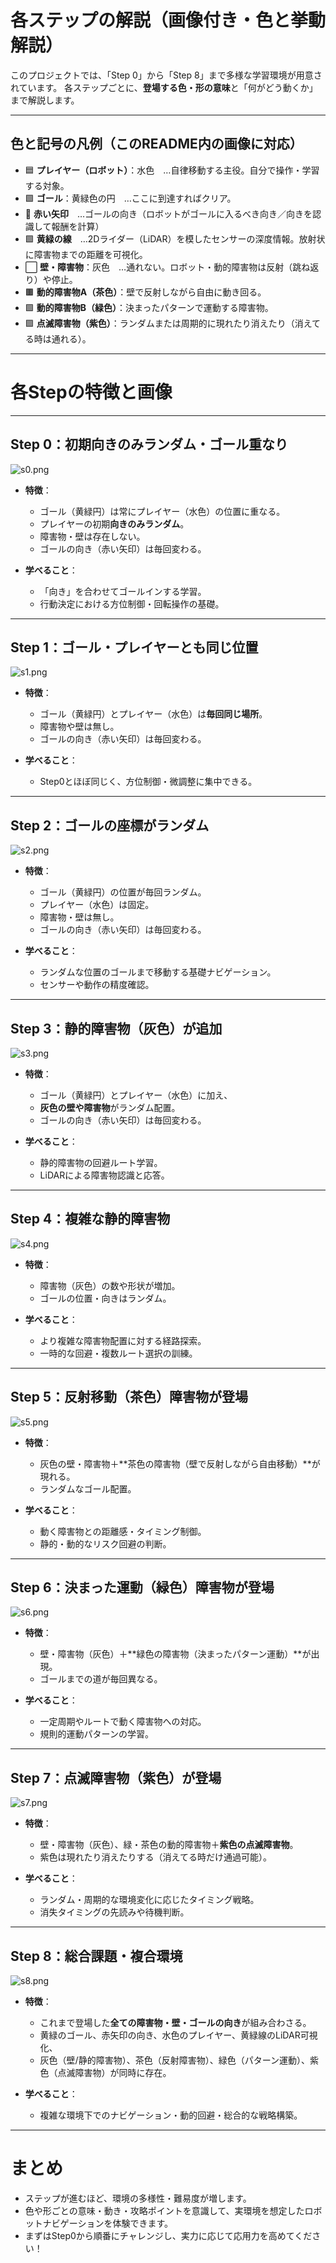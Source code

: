 # 各ステップの解説（画像付き・色と挙動解説）

このプロジェクトでは、「Step 0」から「Step 8」まで多様な学習環境が用意されています。
各ステップごとに、**登場する色・形の意味**と「何がどう動くか」まで解説します。

---

## 色と記号の凡例（このREADME内の画像に対応）

* 🟦 **プレイヤー（ロボット）**：水色　…自律移動する主役。自分で操作・学習する対象。
* 🟩 **ゴール**：黄緑色の円　…ここに到達すればクリア。
* 🔺 **赤い矢印**　…ゴールの向き（ロボットがゴールに入るべき向き／向きを認識して報酬を計算）
* 🟩 **黄緑の線**　…2Dライダー（LiDAR）を模したセンサーの深度情報。放射状に障害物までの距離を可視化。
* ⬜ **壁・障害物**：灰色　…通れない。ロボット・動的障害物は反射（跳ね返り）や停止。
* 🟫 **動的障害物A（茶色）**：壁で反射しながら自由に動き回る。
* 🟩 **動的障害物B（緑色）**：決まったパターンで運動する障害物。
* 🟪 **点滅障害物（紫色）**：ランダムまたは周期的に現れたり消えたり（消えてる時は通れる）。

---

# 各Stepの特徴と画像

---

## Step 0：初期向きのみランダム・ゴール重なり

![s0.png](./s0.png)

* **特徴**：

  * ゴール（黄緑円）は常にプレイヤー（水色）の位置に重なる。
  * プレイヤーの初期**向きのみランダム**。
  * 障害物・壁は存在しない。
  * ゴールの向き（赤い矢印）は毎回変わる。
* **学べること**：

  * 「向き」を合わせてゴールインする学習。
  * 行動決定における方位制御・回転操作の基礎。

---

## Step 1：ゴール・プレイヤーとも同じ位置

![s1.png](./s1.png)

* **特徴**：

  * ゴール（黄緑円）とプレイヤー（水色）は**毎回同じ場所**。
  * 障害物や壁は無し。
  * ゴールの向き（赤い矢印）は毎回変わる。
* **学べること**：

  * Step0とほぼ同じく、方位制御・微調整に集中できる。

---

## Step 2：ゴールの座標がランダム

![s2.png](./s2.png)

* **特徴**：

  * ゴール（黄緑円）の位置が毎回ランダム。
  * プレイヤー（水色）は固定。
  * 障害物・壁は無し。
  * ゴールの向き（赤い矢印）は毎回変わる。
* **学べること**：

  * ランダムな位置のゴールまで移動する基礎ナビゲーション。
  * センサーや動作の精度確認。

---

## Step 3：静的障害物（灰色）が追加

![s3.png](./s3.png)

* **特徴**：

  * ゴール（黄緑円）とプレイヤー（水色）に加え、
  * **灰色の壁や障害物**がランダム配置。
  * ゴールの向き（赤い矢印）は毎回変わる。
* **学べること**：

  * 静的障害物の回避ルート学習。
  * LiDARによる障害物認識と応答。

---

## Step 4：複雑な静的障害物

![s4.png](./s4.png)

* **特徴**：

  * 障害物（灰色）の数や形状が増加。
  * ゴールの位置・向きはランダム。
* **学べること**：

  * より複雑な障害物配置に対する経路探索。
  * 一時的な回避・複数ルート選択の訓練。

---

## Step 5：反射移動（茶色）障害物が登場

![s5.png](./s5.png)

* **特徴**：

  * 灰色の壁・障害物＋\*\*茶色の障害物（壁で反射しながら自由移動）\*\*が現れる。
  * ランダムなゴール配置。
* **学べること**：

  * 動く障害物との距離感・タイミング制御。
  * 静的・動的なリスク回避の判断。

---

## Step 6：決まった運動（緑色）障害物が登場

![s6.png](./s6.png)

* **特徴**：

  * 壁・障害物（灰色）＋\*\*緑色の障害物（決まったパターン運動）\*\*が出現。
  * ゴールまでの道が毎回異なる。
* **学べること**：

  * 一定周期やルートで動く障害物への対応。
  * 規則的運動パターンの学習。

---

## Step 7：点滅障害物（紫色）が登場

![s7.png](./s7.png)

* **特徴**：

  * 壁・障害物（灰色）、緑・茶色の動的障害物＋**紫色の点滅障害物**。
  * 紫色は現れたり消えたりする（消えてる時だけ通過可能）。
* **学べること**：

  * ランダム・周期的な環境変化に応じたタイミング戦略。
  * 消失タイミングの先読みや待機判断。

---

## Step 8：総合課題・複合環境

![s8.png](./s8.png)

* **特徴**：

  * これまで登場した**全ての障害物・壁・ゴールの向き**が組み合わさる。
  * 黄緑のゴール、赤矢印の向き、水色のプレイヤー、黄緑線のLiDAR可視化、
  * 灰色（壁/静的障害物）、茶色（反射障害物）、緑色（パターン運動）、紫色（点滅障害物）が同時に存在。
* **学べること**：

  * 複雑な環境下でのナビゲーション・動的回避・総合的な戦略構築。

---

# まとめ

* ステップが進むほど、環境の多様性・難易度が増します。
* 色や形ごとの意味・動き・攻略ポイントを意識して、実環境を想定したロボットナビゲーションを体験できます。
* まずはStep0から順番にチャレンジし、実力に応じて応用力を高めてください！

